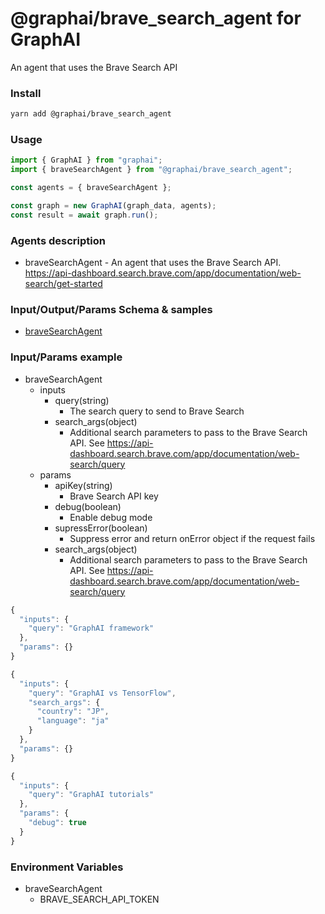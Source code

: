 
# @graphai/brave_search_agent for GraphAI

An agent that uses the Brave Search API

### Install

```sh
yarn add @graphai/brave_search_agent
```


### Usage

```typescript
import { GraphAI } from "graphai";
import { braveSearchAgent } from "@graphai/brave_search_agent";

const agents = { braveSearchAgent };

const graph = new GraphAI(graph_data, agents);
const result = await graph.run();
```

### Agents description
- braveSearchAgent - An agent that uses the Brave Search API. https://api-dashboard.search.brave.com/app/documentation/web-search/get-started

### Input/Output/Params Schema & samples
 - [braveSearchAgent](https://github.com/receptron/graphai-agents/blob/main/docs/agentDocs/net/braveSearchAgent.md)

### Input/Params example
 - braveSearchAgent
   - inputs
     - query(string)
       - The search query to send to Brave Search
     - search_args(object)
       - Additional search parameters to pass to the Brave Search API. See https://api-dashboard.search.brave.com/app/documentation/web-search/query
   - params
     - apiKey(string)
       - Brave Search API key
     - debug(boolean)
       - Enable debug mode
     - supressError(boolean)
       - Suppress error and return onError object if the request fails
     - search_args(object)
       - Additional search parameters to pass to the Brave Search API. See https://api-dashboard.search.brave.com/app/documentation/web-search/query

```typescript
{
  "inputs": {
    "query": "GraphAI framework"
  },
  "params": {}
}
```


```typescript
{
  "inputs": {
    "query": "GraphAI vs TensorFlow",
    "search_args": {
      "country": "JP",
      "language": "ja"
    }
  },
  "params": {}
}
```


```typescript
{
  "inputs": {
    "query": "GraphAI tutorials"
  },
  "params": {
    "debug": true
  }
}
```


### Environment Variables
 - braveSearchAgent
   - BRAVE_SEARCH_API_TOKEN







